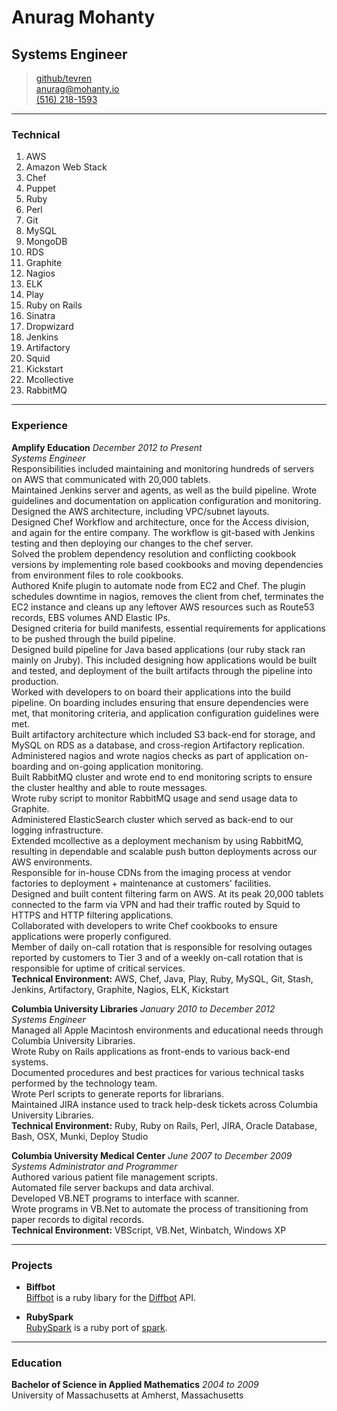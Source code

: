 # Anurag Mohanty
## Systems Engineer

> [github/tevren](http://github.com/tevren)</br>
> [anurag@mohanty.io](mailto:anurag@mohanty.io)</br>
> [(516) 218-1593](tel:+15162181593)</br>

-----
### Technical
1. AWS
2. Amazon Web Stack
3. Chef
4. Puppet 
5. Ruby
6. Perl
7. Git
8. MySQL
9. MongoDB
10. RDS
11. Graphite
12. Nagios
13. ELK
14. Play
15. Ruby on Rails
16. Sinatra
18. Dropwizard
19. Jenkins
20. Artifactory
21. Squid
22. Kickstart
23. Mcollective
24. RabbitMQ

-----
### Experience

**Amplify Education** _December 2012 to Present_</br>
*Systems Engineer*</br>
Responsibilities included maintaining and monitoring hundreds of servers on AWS that communicated with 20,000 tablets.</br>
Maintained Jenkins server and agents, as well as the build pipeline.
Wrote guidelines and documentation on application configuration and monitoring.</br>
Designed the AWS architecture, including VPC/subnet layouts.</br>
Designed Chef Workflow and architecture, once for the Access division, and again for the entire company. The workflow is git-based with Jenkins testing and then deploying our changes to the chef server.</br>
Solved the problem dependency resolution and conflicting cookbook versions by implementing role based cookbooks and moving dependencies from environment files to role cookbooks.</br> 
Authored Knife plugin to automate node from EC2 and Chef. The plugin schedules downtime in nagios, removes the client from chef, terminates the EC2 instance and cleans up any leftover AWS resources such as Route53 records, EBS volumes AND Elastic IPs.</br>
Designed criteria for build manifests, essential requirements for applications to be pushed through the build pipeline.</br>
Designed build pipeline for Java based applications (our ruby stack ran mainly on Jruby). This included designing how applications would be built and tested, and deployment of the built artifacts through the pipeline into production.</br>
Worked with developers to on board their applications into the build pipeline. On boarding includes ensuring that ensure dependencies were met, that monitoring criteria, and application configuration guidelines were met.</br>
Built artifactory architecture which included S3 back-end for storage, and MySQL on RDS as a database, and cross-region Artifactory replication.</br>
Administered nagios and wrote nagios checks as part of application on-boarding and on-going application monitoring.</br>
Built RabbitMQ cluster and wrote end to end monitoring scripts to ensure the cluster healthy and able to route messages.</br>
Wrote ruby script to monitor RabbitMQ usage and send usage data to Graphite.</br>
Administered ElasticSearch cluster which served as back-end to our logging infrastructure.</br>
Extended mcollective as a deployment mechanism by using RabbitMQ, resulting in dependable and scalable push button deployments across our AWS environments.</br>
Responsible for in-house CDNs from the imaging process at vendor factories to deployment + maintenance at customers' facilities.</br>
Designed and built content filtering farm on AWS. At its peak 20,000 tablets connected to the farm via VPN and had their traffic routed by Squid to HTTPS and HTTP filtering applications.</br>
Collaborated with developers to write Chef cookbooks to ensure applications were properly configured.</br>
Member of daily on-call rotation that is responsible for resolving outages reported by customers to Tier 3 and of a weekly on-call rotation that is responsible for uptime of critical services.</br>
**Technical Environment:** AWS, Chef, Java, Play, Ruby, MySQL, Git, Stash, Jenkins, Artifactory, Graphite, Nagios, ELK, Kickstart
  
**Columbia University Libraries** _January 2010 to December 2012_</br>
*Systems Engineer*</br> 
Managed all Apple Macintosh environments and educational needs through Columbia University Libraries.</br>
Wrote Ruby on Rails applications as front-ends to various back-end systems.</br> 
Documented procedures and best practices for various technical tasks performed by the technology team.</br>
Wrote Perl scripts to generate reports for librarians.</br> 
Maintained JIRA instance used to track help-desk tickets across Columbia University Libraries.</br>
**Technical Environment:** Ruby, Ruby on Rails, Perl, JIRA, Oracle Database, Bash, OSX, Munki, Deploy Studio

**Columbia University Medical Center** _June 2007 to December 2009_</br>
*Systems Administrator and Programmer*</br> 
Authored various patient file management scripts.</br> 
Automated file server backups and data archival. </br>
Developed VB.NET programs to interface with scanner.</br>
Wrote programs in VB.Net to automate the process of transitioning from paper records to digital records.</br>
**Technical Environment:** VBScript, VB.Net, Winbatch, Windows XP
    
-----
### Projects

* **Biffbot**</br>
  <a href=https://github.com/tevren/biffbot>Biffbot</a>
  is a ruby libary for the <a href=https://www.diffbot.com >Diffbot</a> API.

* **RubySpark**</br>
  <a href=https://github.com/tevren/rubyspark>RubySpark</a>
  is a ruby port of <a href=http://zachholman.com/spark/>spark</a>.

-----
### Education

**Bachelor of Science in Applied Mathematics** _2004 to 2009_ </br>
  University of Massachusetts at Amherst, Massachusetts


